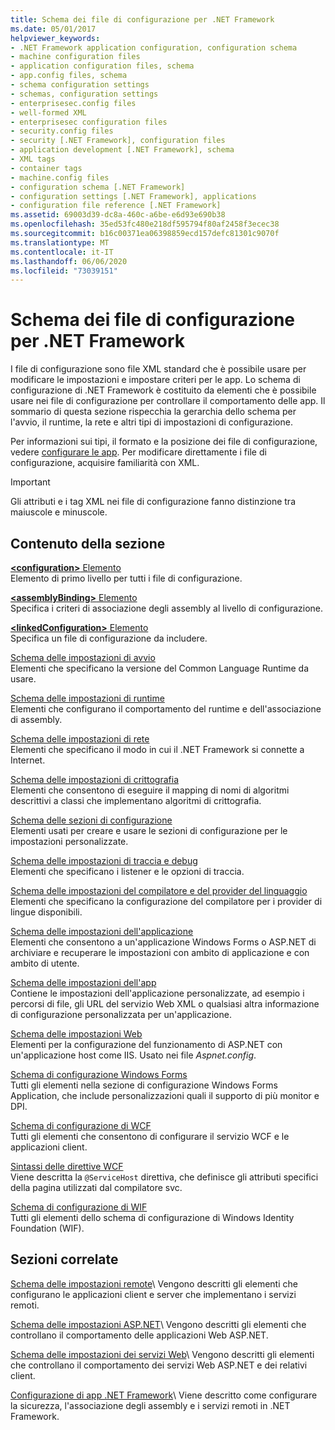 ```yaml
---
title: Schema dei file di configurazione per .NET Framework
ms.date: 05/01/2017
helpviewer_keywords:
- .NET Framework application configuration, configuration schema
- machine configuration files
- application configuration files, schema
- app.config files, schema
- schema configuration settings
- schemas, configuration settings
- enterprisesec.config files
- well-formed XML
- enterprisesec configuration files
- security.config files
- security [.NET Framework], configuration files
- application development [.NET Framework], schema
- XML tags
- container tags
- machine.config files
- configuration schema [.NET Framework]
- configuration settings [.NET Framework], applications
- configuration file reference [.NET Framework]
ms.assetid: 69003d39-dc8a-460c-a6be-e6d93e690b38
ms.openlocfilehash: 35ed53fc480e218df595794f80af2458f3ecec38
ms.sourcegitcommit: b16c00371ea06398859ecd157defc81301c9070f
ms.translationtype: MT
ms.contentlocale: it-IT
ms.lasthandoff: 06/06/2020
ms.locfileid: "73039151"
---
```

# <a name="configuration-file-schema-for-the-net-framework"></a>Schema dei file di configurazione per .NET Framework

I file di configurazione sono file XML standard che è possibile usare per modificare le impostazioni e impostare criteri per le app. Lo schema di configurazione di .NET Framework è costituito da elementi che è possibile usare nei file di configurazione per controllare il comportamento delle app. Il sommario di questa sezione rispecchia la gerarchia dello schema per l'avvio, il runtime, la rete e altri tipi di impostazioni di configurazione.

Per informazioni sui tipi, il formato e la posizione dei file di configurazione, vedere [configurare le app](../index.md). Per modificare direttamente i file di configurazione, acquisire familiarità con XML.

> [!IMPORTANT]
> Gli attributi e i tag XML nei file di configurazione fanno distinzione tra maiuscole e minuscole.

## <a name="in-this-section"></a>Contenuto della sezione

[**\<configuration>** Elemento](configuration-element.md)\
Elemento di primo livello per tutti i file di configurazione.

[**\<assemblyBinding>** Elemento](assemblybinding-element-for-configuration.md)\
Specifica i criteri di associazione degli assembly al livello di configurazione.

[**\<linkedConfiguration>** Elemento](linkedconfiguration-element.md)\
Specifica un file di configurazione da includere.

[Schema delle impostazioni di avvio](./startup/index.md)\
Elementi che specificano la versione del Common Language Runtime da usare.

[Schema delle impostazioni di runtime](./runtime/index.md)\
Elementi che configurano il comportamento del runtime e dell'associazione di assembly.

[Schema delle impostazioni di rete](./network/index.md)\
Elementi che specificano il modo in cui il .NET Framework si connette a Internet.

[Schema delle impostazioni di crittografia](./cryptography/index.md)\
Elementi che consentono di eseguire il mapping di nomi di algoritmi descrittivi a classi che implementano algoritmi di crittografia.

[Schema delle sezioni di configurazione](configuration-sections-schema.md)\
Elementi usati per creare e usare le sezioni di configurazione per le impostazioni personalizzate.

[Schema delle impostazioni di traccia e debug](./trace-debug/index.md)\
Elementi che specificano i listener e le opzioni di traccia.

[Schema delle impostazioni del compilatore e del provider del linguaggio](./compiler/index.md)\
Elementi che specificano la configurazione del compilatore per i provider di lingue disponibili.

[Schema delle impostazioni dell'applicazione](application-settings-schema.md)\
Elementi che consentono a un'applicazione Windows Forms o ASP.NET di archiviare e recuperare le impostazioni con ambito di applicazione e con ambito di utente.

[Schema delle impostazioni dell'app](./appsettings/index.md)\
Contiene le impostazioni dell'applicazione personalizzate, ad esempio i percorsi di file, gli URL del servizio Web XML o qualsiasi altra informazione di configurazione personalizzata per un'applicazione.

[Schema delle impostazioni Web](./web/index.md)\
Elementi per la configurazione del funzionamento di ASP.NET con un'applicazione host come IIS. Usato nei file *Aspnet.config*.

[Schema di configurazione Windows Forms](winforms/index.md)\
Tutti gli elementi nella sezione di configurazione Windows Forms Application, che include personalizzazioni quali il supporto di più monitor e DPI.

[Schema di configurazione di WCF](./wcf/index.md)\
Tutti gli elementi che consentono di configurare il servizio WCF e le applicazioni client.

[Sintassi delle direttive WCF](./wcf-directive/index.md)\
Viene descritta la `@ServiceHost` direttiva, che definisce gli attributi specifici della pagina utilizzati dal compilatore svc.

[Schema di configurazione di WIF](windows-identity-foundation/index.md)\
Tutti gli elementi dello schema di configurazione di Windows Identity Foundation (WIF).

## <a name="related-sections"></a>Sezioni correlate

[Schema delle impostazioni remote](https://docs.microsoft.com/previous-versions/dotnet/netframework-4.0/z415cf9a(v=vs.100))\
Vengono descritti gli elementi che configurano le applicazioni client e server che implementano i servizi remoti.

[Schema delle impostazioni ASP.NET](https://docs.microsoft.com/previous-versions/dotnet/netframework-4.0/b5ysx397(v=vs.100))\
Vengono descritti gli elementi che controllano il comportamento delle applicazioni Web ASP.NET.

[Schema delle impostazioni dei servizi Web](https://docs.microsoft.com/previous-versions/dotnet/netframework-4.0/cctwteet(v=vs.100))\
Vengono descritti gli elementi che controllano il comportamento dei servizi Web ASP.NET e dei relativi client.

[Configurazione di app .NET Framework](https://docs.microsoft.com/previous-versions/dotnet/netframework-4.0/kza1yk3a(v=vs.100))\
Viene descritto come configurare la sicurezza, l'associazione degli assembly e i servizi remoti in .NET Framework.
